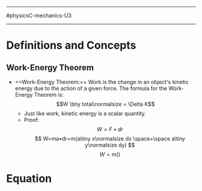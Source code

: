 ____________________________
#physicsC-mechanics-U3
____________________________
# Definitions and Concepts
## Work-Energy Theorem
* ==Work-Energy Theorem:== Work is the change in an object's kinetic energy due to the action of a given force. The formula for the Work-Energy Theorem is:$$W \tiny total\normalsize = \Delta K$$
	* Just like work, kinetic energy is a scalar quantity.
	* Proof: $$ W=F • dr $$ $$ W=ma•dr=m(a\tiny x\normalsize dx \space+\space a\tiny y\normalsize dy) $$$$ W=m()$$
# Equation
